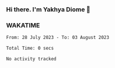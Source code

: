 ### Hi there. I'm Yakhya Diome 👋

### WAKATIME
<!--START_SECTION:waka-->

```txt
From: 28 July 2023 - To: 03 August 2023

Total Time: 0 secs

No activity tracked
```

<!--END_SECTION:waka-->
